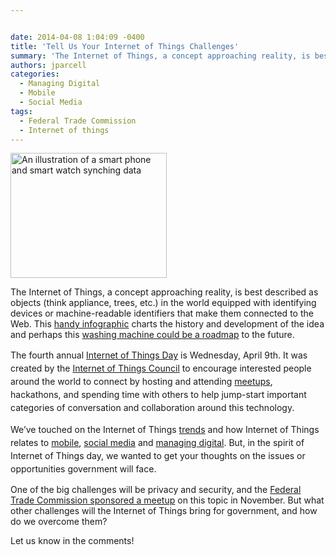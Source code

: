 ```yaml
---


date: 2014-04-08 1:04:09 -0400
title: 'Tell Us Your Internet of Things Challenges'
summary: 'The Internet of Things, a concept approaching reality, is best described as objects (think appliance, trees, etc.) in the world equipped with identifying devices or machine-readable identifiers that make them connected to the Web. This handy infographic charts the history and development of the idea and perhaps this washing machine could be a roadmap to'
authors: jparcell
categories:
  - Managing Digital
  - Mobile
  - Social Media
tags:
  - Federal Trade Commission
  - Internet of things
---
```



<img class="size-full wp-image-145932 " alt="An illustration of a smart phone and smart watch synching data" src="https://s3.amazonaws.com/sitesusa/wp-content/uploads/sites/212/2014/04/250-x-200-monicaodo-iStock-Thinkstock-482299521.jpg" width="250" height="200" /> 

The Internet of Things, a concept approaching reality, is best described as objects (think appliance, trees, etc.) in the world equipped with identifying devices or machine-readable identifiers that make them connected to the Web. This [handy infographic](http://www.mobilemarketingwatch.com/infographic-a-brief-history-of-the-internet-of-things-40469/) charts the history and development of the idea and perhaps this [washing machine could be a roadmap](http://www.wired.com/2014/04/this-brilliant-internet-connected-washer-is-a-roadmap-for-the-internet-of-things/?mbid=social_twitter) to the future.

<span style="line-height: 1.5em;">The fourth annual </span><a style="line-height: 1.5em;" href="http://iotday.org/">Internet of Things Day</a><span style="line-height: 1.5em;"> is Wednesday, April 9th. It was created by the </span><a style="line-height: 1.5em;" href="http://www.theinternetofthings.eu/content/council-mission">Internet of Things Council</a><span style="line-height: 1.5em;"> to encourage interested people around the world to connect by hosting and attending </span><a style="line-height: 1.5em;" href="http://www.iotevents.org/">meetups</a><span style="line-height: 1.5em;">, hackathons, and spending time with others to help jump-start important categories of conversation and collaboration around this technology.</span>

<span style="line-height: 1.5em;">We&#8217;ve touched on the Internet of Things </span><a style="line-height: 1.5em;" href="https://www.WHATEVER/2013/10/22/tuesday-trends-lets-talk-connected-devices/">trends</a><span style="line-height: 1.5em;"> and how Internet of Things relates to </span><a style="line-height: 1.5em;" href="https://www.WHATEVER/2014/03/13/anytime-anywhere-anything-the-effect-of-mobile-on-the-web-in-25-years/">mobile</a><span style="line-height: 1.5em;">, </span><a style="line-height: 1.5em;" href="https://www.WHATEVER/2014/01/28/innovation-means-more-better-cost-effective-digital-training/">social media</a><span style="line-height: 1.5em;"> and </span><a style="line-height: 1.5em;" href="https://www.WHATEVER/2013/06/17/or/">managing digital</a><span style="line-height: 1.5em;">. But, in the spirit of Internet of Things day, we wanted to get your thoughts on the issues or opportunities government will face.</span>

One of the big challenges will be privacy and security, and the [Federal Trade Commission sponsored a meetup](http://www.ftc.gov/news-events/events-calendar/2013/11/internet-things-privacy-security-connected-world) on this topic in November. But what other challenges will the Internet of Things bring for government, and how do we overcome them?

Let us know in the comments!

&nbsp;